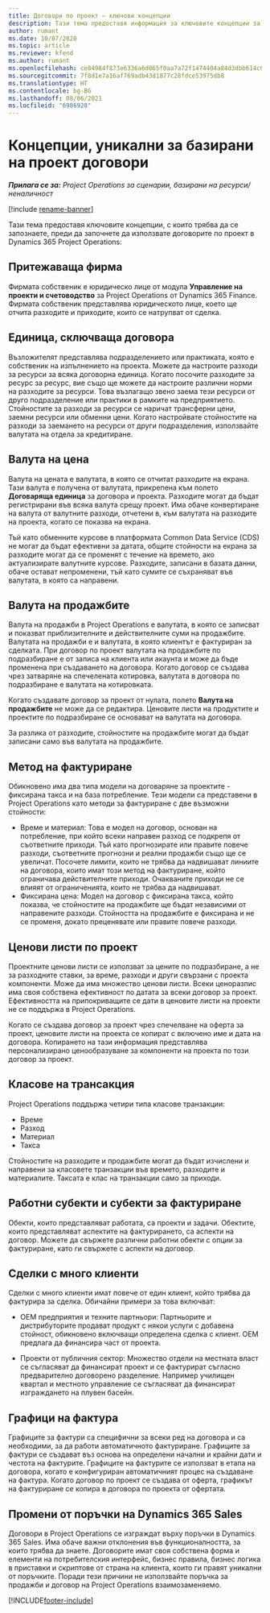 ```yaml
---
title: Договори по проект – ключови концепции
description: Тази тема предоставя информация за ключовите концепции за договори по проекти в Project Operations.
author: rumant
ms.date: 10/07/2020
ms.topic: article
ms.reviewer: kfend
ms.author: rumant
ms.openlocfilehash: ce84984f873e6336a6d065f0aa7a72f1474404a84d3dbb614c09d58bff66d83d
ms.sourcegitcommit: 7f8d1e7a16af769adb43d1877c28fdce53975db8
ms.translationtype: HT
ms.contentlocale: bg-BG
ms.lasthandoff: 08/06/2021
ms.locfileid: "6986928"
---
```

# <a name="concepts-unique-to-project-based-contracts"></a>Концепции, уникални за базирани на проект договори

_**Прилага се за:** Project Operations за сценарии, базирани на ресурси/неналичност_

[!include [rename-banner](~/includes/cc-data-platform-banner.md)]

Тази тема предоставя ключовите концепции, с които трябва да се запознаете, преди да започнете да използвате договорите по проект в Dynamics 365 Project Operations:

## <a name="owning-company"></a>Притежаваща фирма

Фирмата собственик е юридическо лице от модула **Управление на проекти и счетоводство** за Project Operations от Dynamics 365 Finance. Фирмата собственик представлява юридическото лице, което ще отчита разходите и приходите, които се натрупват от сделка.

## <a name="contracting-unit"></a>Единица, сключваща договора

Възложителят представлява подразделението или практиката, която е собственик на изпълнението на проекта. Можете да настроите разходи за ресурси за всяка договорна единица. Когато посочите разходите за ресурс за ресурс, вие също ще можете да настроите различни норми на разходите за ресурси. Това възлагащо звено заема тези ресурси от друго подразделение или практики в рамките на предприятието. Стойностите за разходи за ресурси се наричат трансферни цени, заемни ресурси или обменни цени. Когато настройвате стойностите на разходи за заемането на ресурси от други подразделения, използвайте валутата на отдела за кредитиране.

## <a name="cost-currency"></a>Валута на цена

Валута на цената е валутата, в която се отчитат разходите на екрана. Тази валута е получена от валутата, прикрепена към полето **Договаряща единица** за договора и проекта. Разходите могат да бъдат регистрирани във всяка валута срещу проект. Има обаче конвертиране на валута от валутните разходи, отчетени в, към валутата на разходите на проекта, когато се показва на екрана.

Тъй като обменните курсове в платформата Common Data Service (CDS) не могат да бъдат ефективни за датата, общите стойности на екрана за разходите могат да се променят с течение на времето, ако актуализирате валутните курсове. Разходите, записани в базата данни, обаче остават непроменени, тъй като сумите се съхраняват във валутата, в която са направени.

## <a name="sales-currency"></a>Валута на продажбите

Валута на продажби в Project Operations е валутата, в която се записват и показват приблизителните и действителните суми на продажбите. Валутата на продажби е и валутата, в която клиентът е фактуриран за сделката. При договор по проект валутата на продажбите по подразбиране е от записа на клиента или акаунта и може да бъде променена при създаването на договора. Когато договор се създава чрез затваряне на спечелената котировка, валутата в договора по подразбиране е валутата на котировката.

Когато създавате договор за проект от нулата, полето **Валута на продажбите** не може да се редактира. Ценовите листи на продуктите и проектите по подразбиране се основават на валутата на договора.

За разлика от разходите, стойностите на продажбите могат да бъдат записани само във валутата на продажбите.

## <a name="billing-method"></a>Метод на фактуриране

Обикновено има два типа модели на договаряне за проектите - фиксирана такса и на база потребление. Тези модели са представени в Project Operations като методи за фактуриране с две възможни стойности:

- Време и материал: Това е модел на договор, основан на потребление, при който всеки направен разход се подкрепя от съответните приходи. Тъй като прогнозирате или правите повече разходи, съответните прогнозни и реални продажби също ще се увеличат. Посочете лимити, които не трябва да надвишават линиите на договора, които имат този метод на фактуриране, който ограничава действителните приходи. Очакваните приходи не се влияят от ограниченията, които не трябва да надвишават.
- Фиксирана цена: Модел на договор с фиксирана такса, който показва, че стойностите на продажбите ще бъдат независими от направените разходи. Стойността на продажбите е фиксирана и не се променя, докато преценявате или правите повече разходи.

## <a name="project-price-lists"></a>Ценови листи по проект

Проектните ценови листи се използват за цените по подразбиране, а не за разходните ставки, за време, разходи и други свързани с проекта компоненти. Може да има множество ценови листи. Всеки ценоразпис има своя собствена ефективност по датата за всеки договор за проект. Ефективността на припокриващите се дати в ценовите листи на проекти не се поддържа в Project Operations.

Когато се създава договор за проект чрез спечелване на оферта за проект, ценовите листи на проекта се копират с включено име и дата на договора. Копирането на тази информация представлява персонализирано ценообразуване за компоненти на проекта по този договор за проект.

## <a name="transaction-classes"></a>Класове на трансакция

Project Operations поддържа четири типа класове транзакции:

- Време
- Разход
- Материал
- Такса

Стойностите на разходите и продажбите могат да бъдат изчислени и направени за класовете транзакции във времето, разходите и материалите. Таксата е клас на транзакции само за приходи.

## <a name="work-entities-and-billing-entities"></a>Работни субекти и субекти за фактуриране

Обекти, които представляват работата, са проекти и задачи. Обектите, които представляват аспектите на фактурирането, са аспекти на договор. Можете да свържете различни работни обекти с опции за фактуриране, като ги свържете с аспекти на договор.

## <a name="multi-customer-deals"></a>Сделки с много клиенти

Сделки с много клиенти имат повече от един клиент, който трябва да фактурира за сделка. Обичайни примери за това включват:

- OEM предприятия и техните партньори: Партньорите и дистрибуторите продават продукт с някои услуги с добавена стойност, обикновено включващи определена сделка с клиент. OEM предлага да финансира част от проекта. 

- Проекти от публичния сектор: Множество отдели на местната власт се съгласяват да финансират проект и се фактурират съгласно предварително договорено разделение. Например училищен квартал и местното управление се съгласяват да финансират изграждането на плувен басейн.

## <a name="invoice-schedules"></a>Графици на фактура

Графиците за фактури са специфични за всеки ред на договора и са необходими, за да работи автоматичното фактуриране. Графиците за фактури се създават въз основа на определени начални и крайни дати и честота на фактурите. Графиците на фактурите се използват в етапа на договора, когато е конфигуриран автоматичният процес на създаване на фактура. Когато договор по проект се създава от оферта, графикът на фактуриране се копира в договора по проекта от офертата.

## <a name="changes-from-dynamics-365-sales-orders"></a>Промени от поръчки на Dynamics 365 Sales

Договори в Project Operations се изграждат върху поръчки в Dynamics 365 Sales. Има обаче важни отклонения във функционалността, за които трябва да знаете. Договорите имат своя собствена форма и елементи на потребителския интерфейс, бизнес правила, бизнес логика в приставки и скриптове от страна на клиента, които ги правят уникални от поръчките. Поради тези причини не използвайте поръчка за продажби и договор на Project Operations взаимозаменяемо.


[!INCLUDE[footer-include](../includes/footer-banner.md)]
